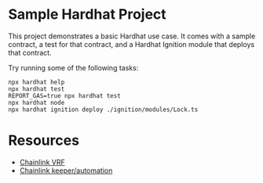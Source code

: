# Sample Hardhat Project

This project demonstrates a basic Hardhat use case. It comes with a sample contract, a test for that contract, and a Hardhat Ignition module that deploys that contract.

Try running some of the following tasks:

```shell
npx hardhat help
npx hardhat test
REPORT_GAS=true npx hardhat test
npx hardhat node
npx hardhat ignition deploy ./ignition/modules/Lock.ts
```

# Resources

- [Chainlink VRF](https://docs.chain.link/vrf/v2-5/getting-started)
- [Chainlink keeper/automation](https://docs.chain.link/chainlink-automation)
